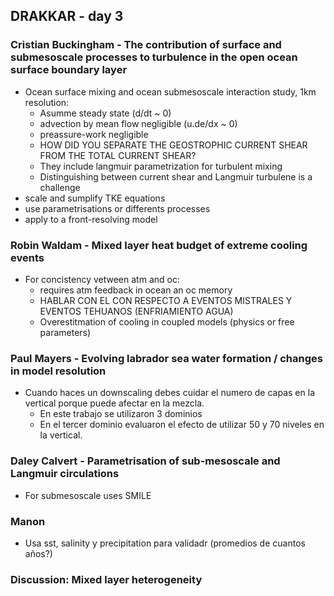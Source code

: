 ## DRAKKAR - day 3

### Cristian Buckingham - The contribution of surface and submesoscale processes to turbulence in the open ocean surface boundary layer
- Ocean surface mixing and ocean submesoscale interaction study, 1km resolution:
	- Asumme steady state (d/dt ~ 0)
	- advection by mean flow negligible (u.de/dx ~ 0)
	- preassure-work negligible
	- HOW DID YOU SEPARATE THE GEOSTROPHIC CURRENT SHEAR FROM THE TOTAL CURRENT SHEAR?
	- They include langmuir parametrization for turbulent mixing
	- Distinguishing between current shear and Langmuir turbulene is a challenge
- scale and sumplify TKE equations
- use parametrisations or differents processes
- apply to a front-resolving model

### Robin Waldam - Mixed layer heat budget of extreme cooling events
- For concistency vetween atm and oc:
	- requires atm feedback in ocean an oc memory
	- HABLAR CON EL CON RESPECTO A EVENTOS MISTRALES Y EVENTOS TEHUANOS (ENFRIAMIENTO AGUA)
	- Overestitmation of cooling in coupled models (physics or free parameters)

### Paul Mayers - Evolving labrador sea water formation / changes in model resolution
- Cuando haces un downscaling debes cuidar el numero de capas en la vertical porque puede afectar en la mezcla.
	- En este trabajo se utilizaron 3 dominios
	- En el tercer dominio evaluaron el efecto de utilizar 50 y 70 niveles en la vertical.

### Daley Calvert - Parametrisation of sub-mesoscale and Langmuir circulations
- For submesoscale uses SMILE

### Manon
- Usa sst, salinity y precipitation para validadr (promedios de cuantos años?)

### Discussion: Mixed layer heterogeneity

